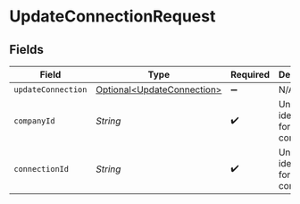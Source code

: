# UpdateConnectionRequest


## Fields

| Field                                                                      | Type                                                                       | Required                                                                   | Description                                                                | Example                                                                    |
| -------------------------------------------------------------------------- | -------------------------------------------------------------------------- | -------------------------------------------------------------------------- | -------------------------------------------------------------------------- | -------------------------------------------------------------------------- |
| `updateConnection`                                                         | [Optional\<UpdateConnection>](../../models/components/UpdateConnection.md) | :heavy_minus_sign:                                                         | N/A                                                                        |                                                                            |
| `companyId`                                                                | *String*                                                                   | :heavy_check_mark:                                                         | Unique identifier for a company.                                           | 8a210b68-6988-11ed-a1eb-0242ac120002                                       |
| `connectionId`                                                             | *String*                                                                   | :heavy_check_mark:                                                         | Unique identifier for a connection.                                        | 2e9d2c44-f675-40ba-8049-353bfcb5e171                                       |